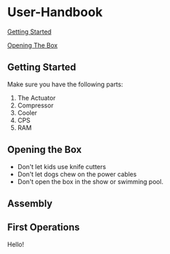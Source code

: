 # User-Handbook
[Getting Started](readme.md#getting-started)

[Opening The Box](readme.md#opening-the-box)

## Getting Started
Make sure you have the following parts:
1. The Actuator
2. Compressor
3. Cooler
4. CPS
5. RAM

## Opening the Box
* Don't let kids use knife cutters
* Don't let dogs chew on the power cables
* Don't open  the box in the show or swimming pool. 

## Assembly

## First Operations
Hello!
